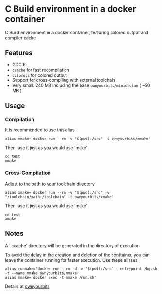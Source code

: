 # C Build environment in a docker container

C Build environment in a docker container, featuring colored output and compiler cache

## Features

 - GCC 6
 - `ccache` for fast recompilation
 - `colorgcc` for colored output
 - Support for cross-compiling with external toolchain
 - Very small: 240 MB including the base `ownyourbits/minidebian` ( ~50 MB )

## Usage

### Compilation

It is recommended to use this alias

```
alias mmake='docker run --rm -v "$(pwd):/src" -t ownyourbits/mmake'
```

Then, use it just as you would use 'make'

```
cd test
mmake
```

### Cross-Compilation

Adjust to the path to your toolchain directory

```
alias xmake='docker run --rm -v "$(pwd):/src" -v "/toolchain/path:/toolchain" -t ownyourbits/xmake'
```

Then, use it just as you would use 'make'
```
cd test
xmake
```


## Notes

A '.ccache' directory will be generated in the directory of execution

To avoid the delay in the creation and deletion of the conttainer, you can leave the container running for faster execution. Use these aliases

```
alias runmake='docker run --rm -d -v "$(pwd):/src" --entrypoint /bg.sh -t --name mmake ownyourbits/mmake'
alias mmake='docker exec -t mmake /run.sh'
```


Details at [ownyourbits](https://ownyourbits.com/2017/06/20/c-build-environment-in-a-docker-container/)
